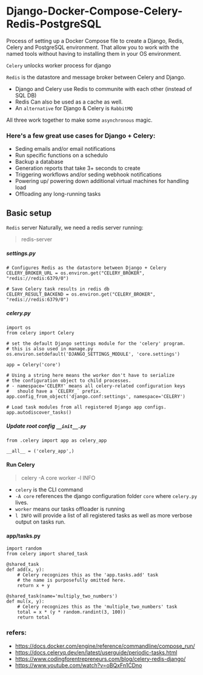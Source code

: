 # Django-Docker-Compose-Celery-Redis-PostgreSQL

Process of setting up a Docker Compose file to create a Django, Redis, Celery and PostgreSQL environment.
That allow you to work with the named tools without having to installing them in your OS environment.

`Celery` unlocks worker process for django

`Redis` is the datastore and message broker between Celery and Django.

- Django and Celery use Redis to communite with each other (instead of SQL DB)
- Redis Can also be used as a cache as well.
- An `alternative` for Django & Celery is `RabbitMQ`

All three work together to make some `asynchronous` magic.


### Here's a few great use cases for Django + Celery:
- Seding emails and/or email notifications
- Run specific functions on a schedulo
- Backup a database
- Generation reports that take 3+ seconds to create
- Triggering workflows and/or seding webhook notifications
- Powering up/ powering down additional virtual machines for handling load
- Offloading any long-running tasks

## Basic setup

`Redis` server Naturally, we need a redis server running:

> redis-server

##### settings.py
    
    # Configures Redis as the datastore between Django + Celery
    CELERY_BROKER_URL = os.environ.get("CELERY_BROKER", "redis://redis:6379/0")

    # Save Celery task results in redis db
    CELERY_RESULT_BACKEND = os.environ.get("CELERY_BROKER", "redis://redis:6379/0")

##### celery.py

    import os
    from celery import Celery

    # set the default Django settings module for the 'celery' program.
    # this is also used in manage.py
    os.environ.setdefault('DJANGO_SETTINGS_MODULE', 'core.settings')
    
    app = Celery('core')

    # Using a string here means the worker don't have to serialize
    # the configuration object to child processes.
    # - namespace='CELERY' means all celery-related configuration keys
    #   should have a `CELERY_` prefix.
    app.config_from_object('django.conf:settings', namespace='CELERY')

    # Load task modules from all registered Django app configs.
    app.autodiscover_tasks()
    
##### Update root config `__init__.py`
    
    from .celery import app as celery_app
    
    __all__ = ('celery_app',)

#### Run Celery
> celery -A core worker -l INFO
- `celery` is the CLI command
- `-A core` references the django configuration folder `core` where `celery.py` lives.
- `worker` means our tasks offloader is running
- `l INFO` will provide a list of all registered tasks as well as more verbose output on tasks run.



#### app/tasks.py
    import random
    from celery import shared_task
    
    @shared_task
    def add(x, y):
        # Celery recognizes this as the 'app.tasks.add' task
        # the name is purposefully omitted here.
        return x + y

    @shared_task(name='multiply_two_numbers')
    def mul(x, y):
        # Celery recognizes this as the 'multiple_two_numbers' task
        total = x * (y * random.randint(3, 100))
        return total

### refers: 
 - https://docs.docker.com/engine/reference/commandline/compose_run/
 - https://docs.celeryq.dev/en/latest/userguide/periodic-tasks.html
 - https://www.codingforentrepreneurs.com/blog/celery-redis-django/
 - https://www.youtube.com/watch?v=oBQxFn1CDno